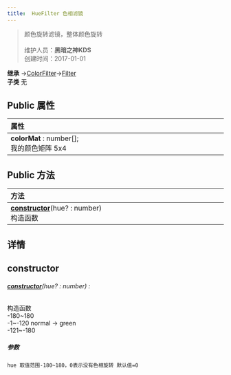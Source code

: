 ```yaml
---
title:  HueFilter 色相滤镜
---
```

>颜色旋转滤镜，整体颜色旋转<br><br>
>维护人员：**黑暗之神KDS**  
>创建时间：2017-01-01

**继承**  →[ColorFilter](/zh_hans/library/2d/client/lib/colorfilter)→[Filter](/zh_hans/library/2d/client/lib/filter)<br>
**子类**  无<br>
## **Public 属性**
| <div style="width:1000px;text-align:left">属性</div> |
| ---------------------------------------------------- |
| **colorMat** : number[];<br>我的颜色矩阵 5x4         |

## Public 方法
| <div style="width:1000px;text-align:left" >方法</div>      |
| ---------------------------------------------------------- |
| **[constructor](#constructor)**(hue? : number)<br>构造函数 |

## 详情



## constructor
###### **[constructor](#constructor)**(hue? : number) :
构造函数<br>
-180~180<br>
-1~-120 normal -> green<br>
-121~-180
##### 参数
	hue 取值范围-180~180，0表示没有色相旋转 默认值=0





